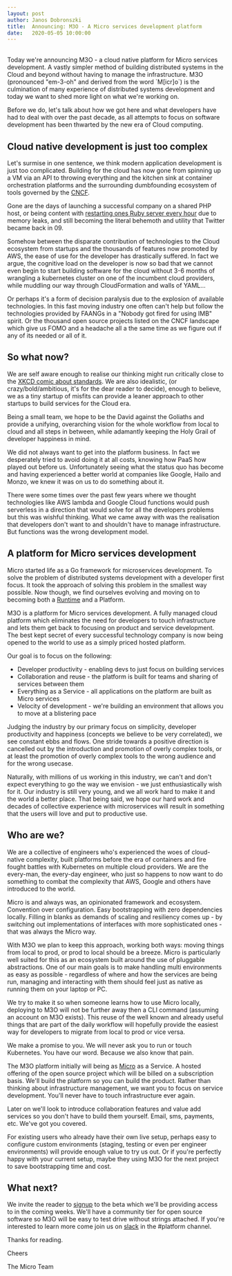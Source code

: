 ```yaml
---
layout:	post
author: Janos Dobronszki
title:	Announcing: M3O - A Micro services development platform
date:	2020-05-05 10:00:00
---
```


<br>
Today we're announcing M3O - a cloud native platform for Micro services development. A vastly simpler method of building distributed systems in the Cloud and beyond without having to manage the infrastructure. M3O (pronounced "em-3-oh" and derived from the word `M[icr]o`) is the culmination of many experience of distributed systems development and today we want to shed more light on what we're working on.

Before we do, let's talk about how we got here and what developers have had to deal with over the past decade, as all attempts to focus on software development has been thwarted by the new era of Cloud computing.
<br>

## Cloud native development is just too complex

Let's surmise in one sentence, we think modern application development is just too complicated. Building for the cloud has now gone from spinning up a VM via an API to throwing everything and the kitchen sink at container orchestration platforms and the surrounding dumbfounding ecosystem of tools governed by the [CNCF](https://www.cncf.io/).

Gone are the days of launching a successful company on a shared PHP host, or being content with [restarting ones Ruby server every hour](https://books.google.hu/books?id=ja1KDAAAQBAJ&pg=PA134&lpg=PA134) due to memory leaks, and still becoming the literal behemoth and utility that Twitter became back in 09.

Somehow between the disparate contribution of technologies to the Cloud ecosystem from startups and the thousands of features now promoted by AWS, the ease of use for the developer has drastically suffered. In fact we argue, the cognitive load on the developer is now so bad that we cannot even begin to start building software for the cloud without 3-6 months of wrangling a kubernetes cluster on one of the incumbent cloud providers, while muddling our way through CloudFormation and walls of YAML...

Or perhaps it's a form of decision paralysis due to the explosion of available technologies. In this fast moving industry one often can't help but follow the technologies provided by FAANGs in a "Nobody got fired for using IMB" spirit. Or the thousand open source projects listed on the CNCF landscape which give us FOMO and a headache all a the same time as we figure out if any of its needed or all of it.

## So what now?

We are self aware enough to realise our thinking might run critically close to the [XKCD comic about standards](https://xkcd.com/927/). We are also idealistic, (or crazy/bold/ambitious, it's for the dear reader to decide), enough to believe, we as a tiny startup of misfits can provide a leaner approach to other startups to build services for the Cloud era.

Being a small team, we hope to be the David against the Goliaths and provide a unifying, overarching vision for the whole workflow from local to cloud and all steps in between, while adamantly keeping the Holy Grail of developer happiness in mind.

We did not always want to get into the platform business. In fact we desperately tried to avoid doing it at all costs, knowing how PaaS how played out before us. Unfortunately seeing what the status quo has become and having experienced a better world at companies like Google, Hailo and Monzo, we knew it was on us to do something about it.

There were some times over the past few years where we thought technologies like AWS lambda and Google Cloud functions would push serverless in a direction that would solve for all the developers problems but this was wishful thinking. What we came away with was the realisation that developers don't want to and shouldn't have to manage infrastructure. But functions was the wrong development model.

## A platform for Micro services development

Micro started life as a Go framework for microservices development. To solve the problem of distributed systems development with a developer first focus. It took the approach of solving this problem in the smallest way possible. Now though, we find ourselves evolving and moving on to becoming both a [Runtime](https://micro.mu/blog/2020/05/04/introducing-micro-server.html) and a Platform.

M3O is a platform for Micro services development. A fully managed cloud platform which eliminates the need for developers to touch infrastructure and lets them get back to focusing on product and service development. The best kept secret of every successful technology company is now being opened to the world to use as a simply priced hosted platform.

Our goal is to focus on the following:

- Developer productivity - enabling devs to just focus on building services
- Collaboration and reuse - the platform is built for teams and sharing of services between them
- Everything as a Service - all applications on the platform are built as Micro services
- Velocity of development - we're building an environment that allows you to move at a blistering pace

Judging the industry by our primary focus on simplicity, developer productivity and happiness (concepts we believe to be very correlated), we see constant ebbs and flows. One stride towards a positive direction is cancelled out by the introduction and promotion of overly complex tools, or at least the promotion of overly complex tools to the wrong audience and for the wrong usecase.

Naturally, with millions of us working in this industry, we can't and don't expect everything to go the way we envision - we just enthusiastically wish for it. Our industry is still very young, and we all work hard to make it and the world a better place. That being said, we hope our hard work and decades of collective experience with microservices will result in something that the users will love and put to productive use.

## Who are we?

We are a collective of engineers who's experienced the woes of cloud-native complexity, built platforms before the era of containers and fire fought battles with Kubernetes on multiple cloud providers. We are the every-man, the every-day engineer, who just so happens to now want to do something to combat the complexity that AWS, Google and others have introduced to the world.

Micro is and always was, an opinionated framework and ecosystem. Convention over configuration. Easy bootstrapping with zero dependencies locally. Filling in blanks as demands of scaling and resiliency comes up - by switching out implementations of interfaces with more sophisticated ones - that was always the Micro way.

With M3O we plan to keep this approach, working both ways: moving things from local to prod, or prod to local should be a breeze. Micro is particularly well suited for this as an ecosystem built around the use of pluggable abstractions. One of our main goals is to make handling multi environments as easy as possible - regardless of where and how the services are being run, managing and interacting with them should feel just as native as running them on your laptop or PC.

We try to make it so when someone learns how to use Micro locally, deploying to M3O will not be further away then a CLI command (assuming an account on M3O exists). This reuse of the well known and already useful things that are part of the daily workflow will hopefully provide the easiest way for developers to migrate from local to prod or vice versa.

We make a promise to you. We will never ask you to run or touch Kubernetes. You have our word. Because we also know that pain.

The M3O platform initially will being as [Micro](https://github.com/micro/micro) as a Service. A hosted offering of the open source project which will be billed on a subscription basis. We'll build the platform so you can build the product. Rather than thinking about infrastructure management, we want you to focus on service development. You'll never have to touch infrastructure ever again.

Later on we'll look to introduce collaboration features and value add services so you don't have to build them yourself. Email, sms, payments, etc. We've got you covered.

For existing users who already have their own live setup, perhaps easy to configure custom environments (staging, testing or even per engineer environments) will provide enough value to try us out. Or if you're perfectly happy with your current setup, maybe they using M3O for the next project to save bootstrapping time and cost.

## What next?

We invite the reader to [signup](https://micro.mu/signup) to the beta which we'll be providing access to in the coming weeks. We'll have a community tier for open source software so M3O will be easy to test drive without strings attached. If you're interested to learn more come join us on [slack](https://slack.micro.mu) in the #platform channel.

Thanks for reading.

Cheers

The Micro Team
